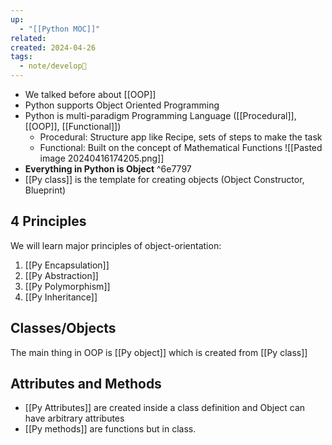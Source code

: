 ```yaml
---
up:
  - "[[Python MOC]]"
related: 
created: 2024-04-26
tags:
  - note/develop🍃
---
```

- We talked before about [[OOP]]
- Python supports Object Oriented Programming
- Python is multi-paradigm Programming Language ([[Procedural]], [[OOP]], [[Functional]])
	- Procedural: Structure app like Recipe, sets of steps to make the task
    - Functional: Built on the concept of Mathematical Functions
![[Pasted image 20240416174205.png]]
- **Everything in Python is Object** ^6e7797
- [[Py class]] is the template for creating objects (Object Constructor, Blueprint)
## 4 Principles
We will learn major principles of object-orientation:
1. [[Py Encapsulation]]
2. [[Py Abstraction]]
3. [[Py Polymorphism]]
4. [[Py Inheritance]]
## Classes/Objects
The main thing in OOP is [[Py object]] which is created from [[Py class]]
## Attributes and Methods
- [[Py Attributes]] are created inside a class definition and Object can have arbitrary attributes
- [[Py methods]] are functions but in class.
